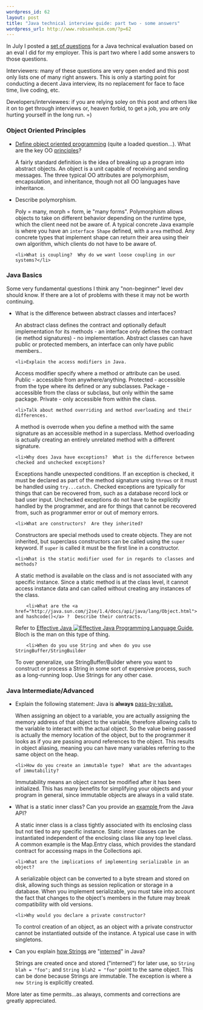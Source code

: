 ```yaml
--- 
wordpress_id: 62
layout: post
title: "Java technical interview guide: part two - some answers"
wordpress_url: http://www.robsanheim.com/?p=62
---
```

In July I posted a <a href="http://www.robsanheim.com/2005/07/22/java-technical-interview-questions/">set of questions</a> for a Java technical evaluation based on an eval I did for my employer.  This is part two where I add some answers to those questions.  

Interviewers: many of these questions are very open ended and this post only lists one of many right answers.  This is only a starting point for conducting a decent Java interview, its no replacement for face to face time, live coding, etc.

Developers/interviewees: if you are relying soley on this post and others like it on to get through interviews or, heaven forbid, to get a job, you are only hurting yourself in the long run. =)
<!--more-->

<h3>Object Oriented Principles</h3>
<ul>
	<li><a href="http://c2.com/cgi/wiki?DefinitionsForOo">Define object oriented programming</a> (quite a loaded question...).  What are the key OO <a href="http://c2.com/cgi/wiki?PolymorphismEncapsulationInheritance">principles</a>?<p>
A fairly standard definition is the idea of breaking up a program into abstract objects.  An object is a unit capable of receiving and sending messages.  The three typical OO attributes are polymorphism, encapsulation, and inheritance, though not all OO languages have inheritance.  </p></li>
	<li>Describe polymorphism.
<p>Poly = many, morph = form, ie "many forms".  Polymorphism allows objects to take on different behavior depending on the runtime type, which the client need not be aware of.  A typical concrete Java example is where you have an <code>interface Shape</code> defined, with a <code>area</code> method.  Any concrete types that implement shape can return their area using their own algorithm, which clients do not have to be aware of.</p></li>


	<li>What is coupling?  Why do we want loose coupling in our systems?</li>
</ul>

<h3>Java Basics</h3>
Some very fundamental questions I think any "non-beginner" level dev should know.  If there are a lot of problems with these it may not be worth continuing.
<ul>
	<li>What is the difference between abstract classes and interfaces?
<p>An abstract class defines the contract and optionally default implementation for its methods - an interface only defines the contract (ie method signatures) - no implementation.  Abstract classes can have public or protected members, an interface can only have public members..</p></li>

	<li>Explain the access modifiers in Java.
<p>Access modifier specify where a method or attribute can be used.  Public - accessible from anywhere/anything.  Protected - accessible from the type where its defined or any subclasses.  Package - accessible from the class or subclass, but only within the same package.  Private - only accessible from within the class.</p></li>

	<li>Talk about method overriding and method overloading and their differences.
<p>A method is overrode when you define a method with the same signature as an accessible method in a superclass.  Method overloading is actually creating an entirely unrelated method with a different signature.</p></li>

	<li>Why does Java have exceptions?  What is the difference between checked and unchecked exceptions?
<p>Exceptions handle unexpected conditions.  If an exception is checked, it must be declared as part of the method signature using <code>throws</code> or it must be handled using <code>try...catch.</code>  Checked exceptions are typically for things that can be recovered from, such as a database record lock or bad user input.  Unchecked exceptions do not have to be explicitly handled by the programmer, and are for things that cannot be recovered from, such as programmer error or out of memory errors.</p></li>

	<li>What are constructors?  Are they inherited?
<p>Constructors are special methods used to create objects.  They are not inherited, but superclass constructors can be called using the <code>super</code> keyword.  If <code>super</code> is called it must be the first line in a constructor.</p></li>

	<li>What is the static modifier used for in regards to classes and methods?
<p>A static method is available on the class and is not associated with any specific instance.  Since a static method is at the class level, it cannot access instance data and can called without creating any instances of the class.</p></li>

        <li>What are the <a href="http://java.sun.com/j2se/1.4/docs/api/java/lang/Object.html">equals() and hashcode()</a> ?  Describe their contracts.
<p>Refer to <a href="http://www.amazon.com/exec/obidos/redirect?tag=manalangcom-20%26link_code=xm2%26camp=2025%26creative=165953%26path=http://www.amazon.com/gp/redirect.html%253fASIN=0201310058%2526tag=manalangcom-20%2526lcode=xm2%2526cID=2025%2526ccmID=165953%2526location=/o/ASIN/0201310058%25253FSubscriptionId=0EMV44A9A5YT1RVDGZ82" title="View product details at Amazon">Effective Java <img class="right" src="http://images.amazon.com/images/P/0201310058.01._SCTHUMBZZZ_.jpg" alt="Effective Java Programming Language Guide" /></a>, Bloch is the man on this type of thing.</p></li>

        <li>When do you use String and when do you use StringBuffer/StringBuilder
<p>To over generalize, use StringBuffer/Builder where you want to construct or process a String in some sort of expensive process, such as a long-running loop.  Use Strings for any other case.</p></li>
</ul>

<h3>Java Intermediate/Advanced</h3>
<ul>
<li>Explain the following statement: Java is <strong>always</strong> <a href="http://www.javaranch.com/campfire/StoryCups.jsp">pass-by-value.</a>

<p>When assigning an object to a variable, you are actually assigning the memory address of that object to the variable, therefore allowing calls to the variable to interact with the actual object.  So the value being passed is actually the memory location of the object, but to the programmer it looks as if you are passing around references to the object.  This results in object aliasing, meaning you can have many variables referring to the same object on the heap. </p></li>

	<li>How do you create an immutable type?  What are the advantages of immutability?
<p>Immutability means an object cannot be modified after it has been initialized.  This has many benefits for simplifying your objects and your program in general, since immutable objects are always in a valid state.</p></li>
	<li>What is a static inner class?  Can you provide an <a href="http://java.sun.com/j2se/1.4.2/docs/api/java/util/Map.Entry.html">example </a>from the Java API?
<p>A static inner class is a class tightly associated with its enclosing class but not tied to any specific instance.  Static inner classes can be instantiated independent of the enclosing class like any top level class.  A common example is the Map.Entry class, which provides the standard contract for accessing maps in the Collections api.</p></li>

	<li>What are the implications of implementing serializable in an object?
<p>A serializable object can be converted to a byte stream and stored on disk, allowing such things as session replication or storage in a database.  When you implement serializable, you must take into account the fact that changes to the object's members in the future may break compatibility with old versions.</p></li>

	<li>Why would you declare a private constructor?
<p>To control creation of an object, as an object with a private constructor cannot be instantiated outside of the instance.  A typical use case in with singletons.</p></li>
        <li>Can you explain <a href="http://www.cs.technion.ac.il/~genadyb/strings/strings.html">how Strings</a> are "<a href="http://mindprod.com/jgloss/interned.html">interned</a>" in Java?
<p>Strings are created once and stored ("interned") for later use, so <code>String blah = "foo";</code> and <code>String blah2 = "foo"</code> point to the same object.  This can be done because Strings are immutable.  The exception is where a <code>new String</code> is explicitly created.</p></li>
</ul>

More later as time permits...as always, comments and corrections are greatly appreciated.
